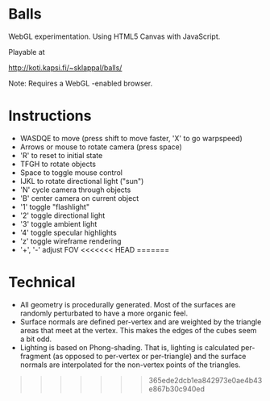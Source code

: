 Balls
===========

WebGL experimentation. Using HTML5 Canvas with JavaScript. 

Playable at

http://koti.kapsi.fi/~sklappal/balls/

Note: Requires a WebGL -enabled browser.

Instructions
============

- WASDQE to move (press shift to move faster, 'X' to go warpspeed)
- Arrows or mouse to rotate camera (press space)
- 'R' to reset to initial state
- TFGH to rotate objects
- Space to toggle mouse control
- IJKL to rotate directional light ("sun")
- 'N' cycle camera through objects
- 'B' center camera on current object 
- '1' toggle "flashlight"
- '2' toggle directional light
- '3' toggle ambient light
- '4' toggle specular highlights
- 'z' toggle wireframe rendering
- '+', '-' adjust FOV
<<<<<<< HEAD
=======


Technical
============

- All geometry is procedurally generated. Most of the surfaces are randomly perturbated to have a more organic feel. 
- Surface normals are defined per-vertex and are weighted by the triangle areas that meet at the vertex. This makes the edges of the cubes seem a bit odd.
- Lighting is based on Phong-shading. That is, lighting is calculated per-fragment (as opposed to per-vertex or per-triangle) and the surface normals are interpolated for the non-vertex points of the triangles. 

 
>>>>>>> 365ede2dcb1ea842973e0ae4b43e867b30c940ed
